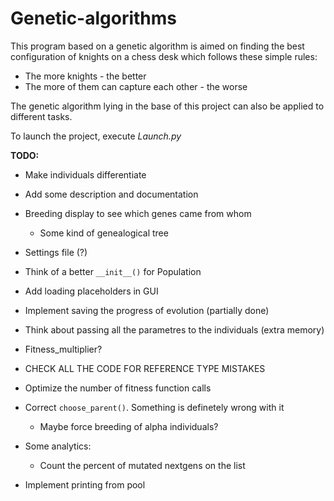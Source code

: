 Genetic-algorithms
==================
This program based on a genetic algorithm is aimed on finding the best configuration of knights on a chess desk which follows these simple rules:
- The more knights - the better
- The more of them can capture each other - the worse

The genetic algorithm lying in the base of this project can also be applied to different tasks.

To launch the project, execute _Launch.py_

**TODO:**
- Make individuals differentiate
- Add some description and documentation
- Breeding display to see which genes came from whom
  * Some kind of genealogical tree
- Settings file (?)
- Think of a better `__init__()` for Population
- Add loading placeholders in GUI
- Implement saving the progress of evolution (partially done)
- Think about passing all the parametres to the individuals (extra memory)
- Fitness_multiplier?

- CHECK ALL THE CODE FOR REFERENCE TYPE MISTAKES
- Optimize the number of fitness function calls
- Correct `choose_parent()`. Something is definetely wrong with it
  * Maybe force breeding of alpha individuals?
- Some analytics:
  * Count the percent of mutated nextgens on the list
- Implement printing from pool
